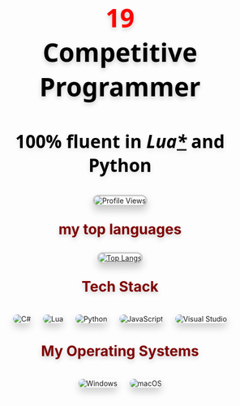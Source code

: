 <!-- Brief description at the top -->
<p align="center" style="font-family: 'Segoe UI', Tahoma, Geneva, sans-serif; color: #333333; font-size: 50px; font-weight: bold; text-shadow: 0 4px 10px rgba(0, 0, 0, 0.2);">
  <span style="color: #ff0000;">19</span><br>
  <span style="color: #000000;">Competitive Programmer</span>
</p>

<p align="center" style="font-family: 'Segoe UI', Tahoma, Geneva, sans-serif; color: #333333; font-size: 35px; font-weight: bold; text-shadow: 0 4px 10px rgba(0, 0, 0, 0.1);">
  <span style="color: #000000;">100% fluent in</span> <span style="font-style: italic; color: #000000;">Lua<u>*</u></span> <span style="color: #000000;">and Python</span>
</p>

<p align="center">
  <img src="https://komarev.com/ghpvc/?username=string-dot-byte&style=flat-square&color=ffffff&label=Profile%20Views&labelColor=bbbbbb&color=000000" alt="Profile Views" style="border: 3px solid #cccccc; border-radius: 12px; box-shadow: 0 8px 15px rgba(0, 0, 0, 0.2);">
</p>

<p align="center" style="font-size: 28px; font-weight: bold; text-shadow: 0 4px 10px rgba(0, 0, 0, 0.2);">
  <span style="color: #800000;">my top languages</span>
</p>
<p align="center">
  <a href="https://github.com/cveryskys/github-readme-stats">
    <img src="https://github-readme-stats.vercel.app/api/top-langs/?username=cveryskys&layout=compact&theme=gray&langs_count=6&title_color=000000&text_color=808080&bg_color=ffffff&border_color=cccccc&icon_color=000000&custom_title=top%20langs" alt="Top Langs" style="border: 3px solid #cccccc; border-radius: 12px; box-shadow: 0 8px 15px rgba(0, 0, 0, 0.2);">
  </a>
</p>

<!-- Tech Stack Section (Shields) -->
<p align="center" style="font-size: 28px; font-weight: bold; text-shadow: 0 4px 10px rgba(0, 0, 0, 0.2);">
  <span style="color: #800000;">Tech Stack</span>
</p>
<p align="center">
  <img src="https://img.shields.io/badge/C%23-informational?style=flat&logo=csharp&logoColor=000000&color=eeeeee&labelColor=cccccc" alt="C#" style="margin: 10px; border-radius: 12px; box-shadow: 0 8px 15px rgba(0, 0, 0, 0.2);">
  <img src="https://img.shields.io/badge/Lua*-informational?style=flat&logo=lua&logoColor=000000&color=eeeeee&labelColor=cccccc" alt="Lua" style="margin: 10px; border-radius: 12px; box-shadow: 0 8px 15px rgba(0, 0, 0, 0.2);">
  <img src="https://img.shields.io/badge/Python-informational?style=flat&logo=python&logoColor=000000&color=eeeeee&labelColor=cccccc" alt="Python" style="margin: 10px; border-radius: 12px; box-shadow: 0 8px 15px rgba(0, 0, 0, 0.2);">
  <img src="https://img.shields.io/badge/JavaScript-informational?style=flat&logo=javascript&logoColor=000000&color=eeeeee&labelColor=cccccc" alt="JavaScript" style="margin: 10px; border-radius: 12px; box-shadow: 0 8px 15px rgba(0, 0, 0, 0.2);">
  <img src="https://img.shields.io/badge/Visual%20Studio-informational?style=flat&logo=visualstudio&color=eeeeee&labelColor=cccccc" alt="Visual Studio" style="margin: 10px; border-radius: 12px; box-shadow: 0 8px 15px rgba(0, 0, 0, 0.2);">
</p>

<!-- Operating System Section (Shields) -->
<p align="center" style="font-size: 28px; font-weight: bold; text-shadow: 0 4px 10px rgba(0, 0, 0, 0.2);">
  <span style="color: #800000;">My Operating Systems</span>
</p>
<p align="center">
  <img src="https://img.shields.io/badge/Windows-informational?style=flat&logo=Windows&logoColor=000000&color=eeeeee&labelColor=cccccc" alt="Windows" style="margin: 10px; border-radius: 12px; box-shadow: 0 8px 15px rgba(0, 0, 0, 0.2);">
  <img src="https://img.shields.io/badge/macOS-informational?style=flat&logo=Apple&logoColor=000000&color=eeeeee&labelColor=cccccc" alt="macOS" style="margin: 10px; border-radius: 12px; box-shadow: 0 8px 15px rgba(0, 0, 0, 0.2);">
</p>
